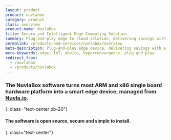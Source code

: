 ```yaml
---
layout: product
product: nuvlabox
category: product
class: overview
product-name: NuvlaBox
title: Secure and Intelligent Edge Computing Solution
summary: Plug-and-play edge to cloud solution, delivering savings with a simple, secure and private "cloud-in-a-box" solution. Build scalable IoT systems, reduce operational costs and improve efficiency.
permalink: /products-and-services/nuvlabox/overview
meta-description: Plug-and-play edge device, delivering savings with a simple, secure and private "cloud-in-a-box" solution. Build scalable IoT systems, reduce operational costs and improve efficiency.
meta-keywords: edge, IoT, device, hyperconvergence, plug and play
redirect_from:
  - /nuvlabox
  - /products/nuvlabox
---
```




### The NuvlaBox software turns most ARM and x86 single board hardware platform into a smart edge device, managed from [Nuvla.io](/products-and-services/nuvla-io/overview).
{: class="text-center pb-20"}

#### The software is open source, secure and simple to install.
{: class="text-center"}
